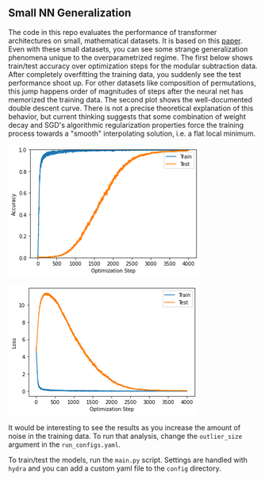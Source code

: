 ## Small NN Generalization

The code in this repo evaluates the performance of transformer architectures on small, mathematical datasets. It is based on this [paper](https://mathai-iclr.github.io/papers/papers/MATHAI_29_paper.pdf). Even with these small datasets, you can see some strange generalization phenomena unique to the overparametrized regime. The first below shows train/test accuracy over optimization steps for the modular subtraction data. After completely overfitting the training data, you suddenly see the test performance shoot up. For other datasets like composition of permutations, this jump happens order of magnitudes of steps after the neural net has memorized the training data. The second plot shows the well-documented double descent curve. There is not a precise theoretical explanation of this behavior, but current thinking suggests that some combination of weight decay and SGD's algorithmic regularization properties force the training process towards a "smooth" interpolating solution, i.e. a flat local minimum.

![plot_test_performance_jump](./assets/mod_subtraction_accuracy.png)


![plot_double_descent](./assets/mod_subtraction_loss.png)

It would be interesting to see the results as you increase the amount of noise in the training data. To run that analysis, change the ```outlier_size``` argument in the ```run_configs.yaml```.

To train/test the models, run the ```main.py``` script. Settings are handled with ```hydra``` and you can add a custom yaml file to the ```config``` directory.
